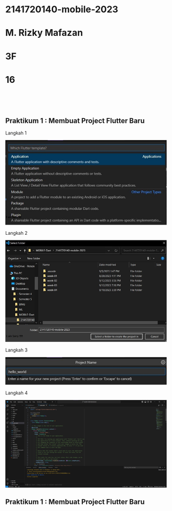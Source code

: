 # 2141720140-mobile-2023
# M. Rizky Mafazan
# 3F
# 16
<br><br><br>

## Praktikum 1 : Membuat Project Flutter Baru

Langkah 1

![Screenshot P1L1](docs/praktikum1langkah1.jpg)

Langkah 2

![Screenshot P1L2](docs/praktikum1langkah2.jpg)

Langkah 3

![Screenshot P1L3](docs/praktikum1langkah3.jpg)

Langkah 4

![Screenshot P1L4](docs/praktikum1langkah4.jpg)

## Praktikum 1 : Membuat Project Flutter Baru